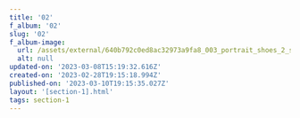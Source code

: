 ```yaml
---
title: '02'
f_album: '02'
slug: '02'
f_album-image:
  url: /assets/external/640b792c0ed8ac32973a9fa8_003_portrait_shoes_2_srgb.jpg
  alt: null
updated-on: '2023-03-08T15:19:32.616Z'
created-on: '2023-02-28T19:15:18.994Z'
published-on: '2023-03-10T19:15:35.027Z'
layout: '[section-1].html'
tags: section-1
---
```



